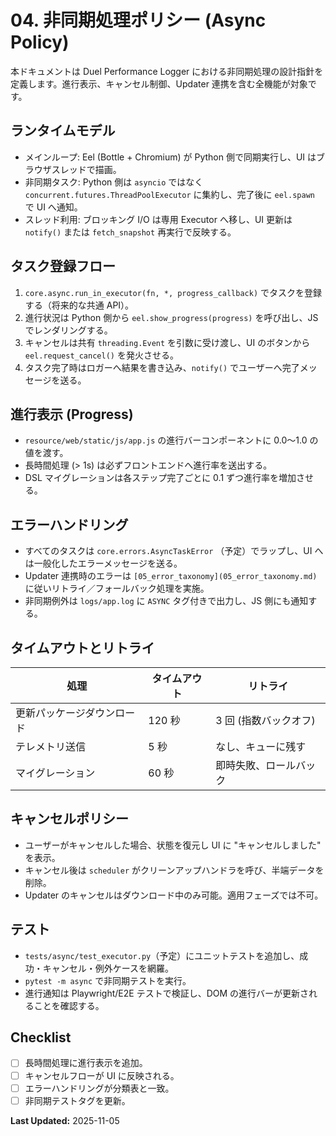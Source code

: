 # 04. 非同期処理ポリシー (Async Policy)

本ドキュメントは Duel Performance Logger における非同期処理の設計指針を定義します。進行表示、キャンセル制御、Updater 連携を含む全機能が対象です。

## ランタイムモデル

- メインループ: Eel (Bottle + Chromium) が Python 側で同期実行し、UI はブラウザスレッドで描画。
- 非同期タスク: Python 側は `asyncio` ではなく `concurrent.futures.ThreadPoolExecutor` に集約し、完了後に `eel.spawn` で UI へ通知。
- スレッド利用: ブロッキング I/O は専用 Executor へ移し、UI 更新は `notify()` または `fetch_snapshot` 再実行で反映する。

## タスク登録フロー

1. `core.async.run_in_executor(fn, *, progress_callback)` でタスクを登録する（将来的な共通 API）。
2. 進行状況は Python 側から `eel.show_progress(progress)` を呼び出し、JS でレンダリングする。
3. キャンセルは共有 `threading.Event` を引数に受け渡し、UI のボタンから `eel.request_cancel()` を発火させる。
4. タスク完了時はロガーへ結果を書き込み、`notify()` でユーザーへ完了メッセージを送る。

## 進行表示 (Progress)

- `resource/web/static/js/app.js` の進行バーコンポーネントに 0.0〜1.0 の値を渡す。
- 長時間処理 (> 1s) は必ずフロントエンドへ進行率を送出する。
- DSL マイグレーションは各ステップ完了ごとに 0.1 ずつ進行率を増加させる。

## エラーハンドリング

- すべてのタスクは `core.errors.AsyncTaskError` （予定）でラップし、UI へは一般化したエラーメッセージを送る。
- Updater 連携時のエラーは `[05_error_taxonomy](05_error_taxonomy.md)` に従いリトライ／フォールバック処理を実施。
- 非同期例外は `logs/app.log` に `ASYNC` タグ付きで出力し、JS 側にも通知する。

## タイムアウトとリトライ

| 処理 | タイムアウト | リトライ |
|------|---------------|----------|
| 更新パッケージダウンロード | 120 秒 | 3 回 (指数バックオフ) |
| テレメトリ送信 | 5 秒 | なし、キューに残す |
| マイグレーション | 60 秒 | 即時失敗、ロールバック |

## キャンセルポリシー

- ユーザーがキャンセルした場合、状態を復元し UI に "キャンセルしました" を表示。
- キャンセル後は `scheduler` がクリーンアップハンドラを呼び、半端データを削除。
- Updater のキャンセルはダウンロード中のみ可能。適用フェーズでは不可。

## テスト

- `tests/async/test_executor.py`（予定）にユニットテストを追加し、成功・キャンセル・例外ケースを網羅。
- `pytest -m async` で非同期テストを実行。
- 進行通知は Playwright/E2E テストで検証し、DOM の進行バーが更新されることを確認する。

## Checklist

- [ ] 長時間処理に進行表示を追加。
- [ ] キャンセルフローが UI に反映される。
- [ ] エラーハンドリングが分類表と一致。
- [ ] 非同期テストタグを更新。

**Last Updated:** 2025-11-05
